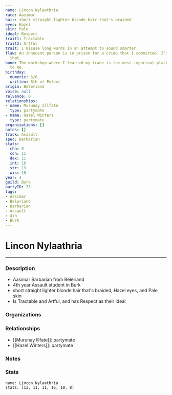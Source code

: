 ```yaml
---
name: Lincon Nylaathria
race: Aasimar
hair: short straight lighter blonde hair that's braided
eyes: Hazel
skin: Pale
ideal: Respect
trait1: Tractable
trait2: Artful
trait: I misuse long words in an attempt to sound smarter.
flaw: An innocent person is in prison for a crime that I committed. I'm okay with
  that.
bond: The workshop where I learned my trade is the most important place in the world
  to me.
birthday:
  numeric: 6/6
  written: 6th of Pelent
origin: Beleriand
voice: null
relvance: 0
relationships:
- name: Murunay Illfate
  type: partymate
- name: Hazel Winters
  type: partymate
organizations: []
notes: []
track: Assault
spec: Barbarian
stats:
  cha: 8
  con: 11
  dex: 11
  int: 16
  str: 13
  wis: 10
year: 4
guild: Burk
partyID: 75
tags:
- Aasimar
- Beleriand
- Barbarian
- Assault
- 4th
- Burk
---
```

# Lincon Nylaathria
---
### Description
- Aasimar Barbarian from Beleriand
- 4th year Assault student in Burk
- short straight lighter blonde hair that's braided, Hazel eyes, and Pale skin
- Is Tractable and Artful, and has Respect as their ideal

### Organizations

### Relationships
- [[Murunay Illfate]]: partymate
- [[Hazel Winters]]: partymate

### Notes

### Stats
```statblock
name: Lincon Nylaathria
stats: [13, 11, 11, 16, 10, 8]
```